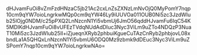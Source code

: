 dHJvamFuOi8vZmFzdHNzaC5jb21Ac2cxLnZsZXNzLmNvOjQ0MyPomY7nqp10cm9qYW7oioLngrkwMQp0cm9qYW46Ly9iUUVOa011OUB0Ni5zc3JzdWIub25lOjg0NDM/c25pPXQ2LnNzcnN1Yi5vbmUj6JmO56qddHJvamFu6IqC54K5MDIKdHJvamFuOi8vUFEzTVdqNUdAdDIuc3Nyc3ViLm9uZTo4NDQzP3NuaT10Mi5zc3JzdWIub25lI+iZjueqnXRyb2phbuiKgueCuTAzCnRyb2phbjovL08xbndLa1A5QHQxLnNzcnN1Yi5vbmU6ODQ0Mz9zbmk9dDEuc3Nyc3ViLm9uZSPomY7nqp10cm9qYW7oioLngrkwNAo=